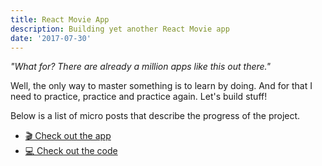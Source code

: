 ```yaml
---
title: React Movie App
description: Building yet another React Movie app
date: '2017-07-30'
---
```


*"What for? There are already a million apps like this out there."*

Well, the only way to master something is to learn by doing. And for that I need
to practice, practice and practice again. Let's build stuff!  

Below is a list of micro posts that describe the progress of the project. 

<ul>
  <li>
    <a class="hover:underline" href="https://eiga.macx.im/">
      🎬 Check out the app
    </a>
  </li>
  <li>
    <a class="hover:underline" href="https://eiga.macx.im/">
      💻 Check out the code
    </a>
  </li>
</ul>
